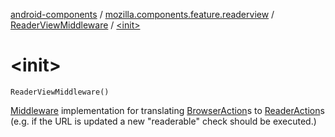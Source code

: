 [android-components](../../index.md) / [mozilla.components.feature.readerview](../index.md) / [ReaderViewMiddleware](index.md) / [&lt;init&gt;](./-init-.md)

# &lt;init&gt;

`ReaderViewMiddleware()`

[Middleware](../../mozilla.components.lib.state/-middleware.md) implementation for translating [BrowserAction](../../mozilla.components.browser.state.action/-browser-action.md)s to
[ReaderAction](../../mozilla.components.browser.state.action/-reader-action/index.md)s (e.g. if the URL is updated a new "readerable"
check should be executed.)

